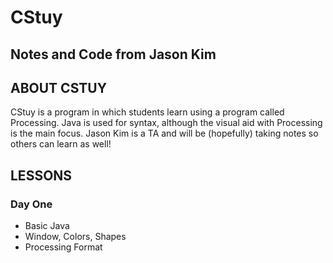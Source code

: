 # CStuy
## Notes and Code from Jason Kim

## ABOUT CSTUY
CStuy is a program in which students learn using a program called Processing. Java is used for syntax, although the visual aid with Processing is the main focus. 
Jason Kim is a TA and will be (hopefully) taking notes so others can learn as well!

## LESSONS
### Day One
- Basic Java
- Window, Colors, Shapes
- Processing Format
